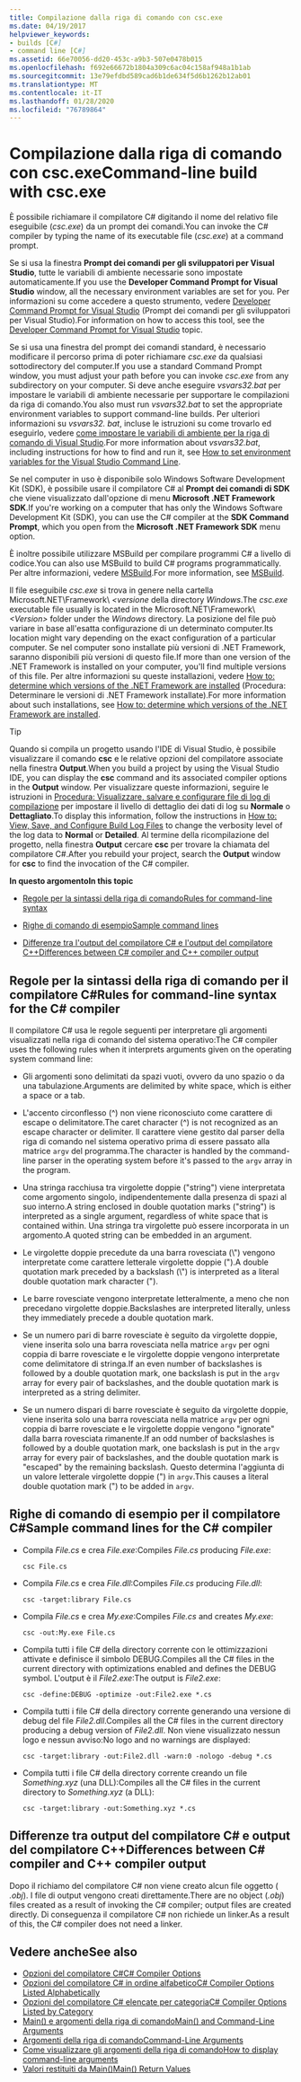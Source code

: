 ```yaml
---
title: Compilazione dalla riga di comando con csc.exe
ms.date: 04/19/2017
helpviewer_keywords:
- builds [C#]
- command line [C#]
ms.assetid: 66e70056-dd20-453c-a9b3-507e0478b015
ms.openlocfilehash: f692e66672b1804a309c6ac04c158af948a1b1ab
ms.sourcegitcommit: 13e79efdbd589cad6b1de634f5d6b1262b12ab01
ms.translationtype: MT
ms.contentlocale: it-IT
ms.lasthandoff: 01/28/2020
ms.locfileid: "76789864"
---
```

# <a name="command-line-build-with-cscexe"></a><span data-ttu-id="82e57-102">Compilazione dalla riga di comando con csc.exe</span><span class="sxs-lookup"><span data-stu-id="82e57-102">Command-line build with csc.exe</span></span>

<span data-ttu-id="82e57-103">È possibile richiamare il compilatore C# digitando il nome del relativo file eseguibile (*csc.exe*) da un prompt dei comandi.</span><span class="sxs-lookup"><span data-stu-id="82e57-103">You can invoke the C# compiler by typing the name of its executable file (*csc.exe*) at a command prompt.</span></span>

<span data-ttu-id="82e57-104">Se si usa la finestra **Prompt dei comandi per gli sviluppatori per Visual Studio**, tutte le variabili di ambiente necessarie sono impostate automaticamente.</span><span class="sxs-lookup"><span data-stu-id="82e57-104">If you use the **Developer Command Prompt for Visual Studio** window, all the necessary environment variables are set for you.</span></span> <span data-ttu-id="82e57-105">Per informazioni su come accedere a questo strumento, vedere [Developer Command Prompt for Visual Studio](../../../framework/tools/developer-command-prompt-for-vs.md) (Prompt dei comandi per gli sviluppatori per Visual Studio).</span><span class="sxs-lookup"><span data-stu-id="82e57-105">For information on how to access this tool, see the [Developer Command Prompt for Visual Studio](../../../framework/tools/developer-command-prompt-for-vs.md) topic.</span></span>

<span data-ttu-id="82e57-106">Se si usa una finestra del prompt dei comandi standard, è necessario modificare il percorso prima di poter richiamare *csc.exe* da qualsiasi sottodirectory del computer.</span><span class="sxs-lookup"><span data-stu-id="82e57-106">If you use a standard Command Prompt window, you must adjust your path before you can invoke *csc.exe* from any subdirectory on your computer.</span></span> <span data-ttu-id="82e57-107">Si deve anche eseguire *vsvars32.bat* per impostare le variabili di ambiente necessarie per supportare le compilazioni da riga di comando.</span><span class="sxs-lookup"><span data-stu-id="82e57-107">You also must run *vsvars32.bat* to set the appropriate environment variables to support command-line builds.</span></span> <span data-ttu-id="82e57-108">Per ulteriori informazioni su *vsvars32. bat*, incluse le istruzioni su come trovarlo ed eseguirlo, vedere [come impostare le variabili di ambiente per la riga di comando di Visual Studio](./how-to-set-environment-variables-for-the-visual-studio-command-line.md).</span><span class="sxs-lookup"><span data-stu-id="82e57-108">For more information about *vsvars32.bat*, including instructions for how to find and run it, see [How to set environment variables for the Visual Studio Command Line](./how-to-set-environment-variables-for-the-visual-studio-command-line.md).</span></span>

<span data-ttu-id="82e57-109">Se nel computer in uso è disponibile solo Windows Software Development Kit (SDK), è possibile usare il compilatore C# al **Prompt dei comandi di SDK** che viene visualizzato dall'opzione di menu **Microsoft .NET Framework SDK**.</span><span class="sxs-lookup"><span data-stu-id="82e57-109">If you're working on a computer that has only the Windows Software Development Kit (SDK), you can use the C# compiler at the **SDK Command Prompt**, which you open from the **Microsoft .NET Framework SDK** menu option.</span></span>

<span data-ttu-id="82e57-110">È inoltre possibile utilizzare MSBuild per compilare programmi C# a livello di codice.</span><span class="sxs-lookup"><span data-stu-id="82e57-110">You can also use MSBuild to build C# programs programmatically.</span></span> <span data-ttu-id="82e57-111">Per altre informazioni, vedere [MSBuild](/visualstudio/msbuild/msbuild).</span><span class="sxs-lookup"><span data-stu-id="82e57-111">For more information, see [MSBuild](/visualstudio/msbuild/msbuild).</span></span>

<span data-ttu-id="82e57-112">Il file eseguibile *csc.exe* si trova in genere nella cartella Microsoft.NET\Framework\\ *\<versione* della directory *Windows*.</span><span class="sxs-lookup"><span data-stu-id="82e57-112">The *csc.exe* executable file usually is located in the Microsoft.NET\Framework\\*\<Version>* folder under the *Windows* directory.</span></span> <span data-ttu-id="82e57-113">La posizione del file può variare in base all'esatta configurazione di un determinato computer.</span><span class="sxs-lookup"><span data-stu-id="82e57-113">Its location might vary depending on the exact configuration of a particular computer.</span></span> <span data-ttu-id="82e57-114">Se nel computer sono installate più versioni di .NET Framework, saranno disponibili più versioni di questo file.</span><span class="sxs-lookup"><span data-stu-id="82e57-114">If more than one version of the .NET Framework is installed on your computer, you'll find multiple versions of this file.</span></span> <span data-ttu-id="82e57-115">Per altre informazioni su queste installazioni, vedere [How to: determine which versions of the .NET Framework are installed](../../../framework/migration-guide/how-to-determine-which-versions-are-installed.md) (Procedura: Determinare le versioni di .NET Framework installate).</span><span class="sxs-lookup"><span data-stu-id="82e57-115">For more information about such installations, see [How to: determine which versions of the .NET Framework are installed](../../../framework/migration-guide/how-to-determine-which-versions-are-installed.md).</span></span>

> [!TIP]
> <span data-ttu-id="82e57-116">Quando si compila un progetto usando l'IDE di Visual Studio, è possibile visualizzare il comando **csc** e le relative opzioni del compilatore associate nella finestra **Output**.</span><span class="sxs-lookup"><span data-stu-id="82e57-116">When you build a project by using the Visual Studio IDE, you can display the **csc** command and its associated compiler options in the **Output** window.</span></span> <span data-ttu-id="82e57-117">Per visualizzare queste informazioni, seguire le istruzioni in [Procedura: Visualizzare, salvare e configurare file di log di compilazione](/visualstudio/ide/how-to-view-save-and-configure-build-log-files#to-change-the-amount-of-information-included-in-the-build-log) per impostare il livello di dettaglio dei dati di log su **Normale** o **Dettagliato**.</span><span class="sxs-lookup"><span data-stu-id="82e57-117">To display this information, follow the instructions in [How to: View, Save, and Configure Build Log Files](/visualstudio/ide/how-to-view-save-and-configure-build-log-files#to-change-the-amount-of-information-included-in-the-build-log) to change the verbosity level of the log data to **Normal** or **Detailed**.</span></span> <span data-ttu-id="82e57-118">Al termine della ricompilazione del progetto, nella finestra **Output** cercare **csc** per trovare la chiamata del compilatore C#.</span><span class="sxs-lookup"><span data-stu-id="82e57-118">After you rebuild your project, search the **Output** window for **csc** to find the invocation of the C# compiler.</span></span>

 <span data-ttu-id="82e57-119">**In questo argomento**</span><span class="sxs-lookup"><span data-stu-id="82e57-119">**In this topic**</span></span>

- [<span data-ttu-id="82e57-120">Regole per la sintassi della riga di comando</span><span class="sxs-lookup"><span data-stu-id="82e57-120">Rules for command-line syntax</span></span>](#rules-for-command-line-syntax-for-the-c-compiler)

- [<span data-ttu-id="82e57-121">Righe di comando di esempio</span><span class="sxs-lookup"><span data-stu-id="82e57-121">Sample command lines</span></span>](#sample-command-lines-for-the-c-compiler)

- [<span data-ttu-id="82e57-122">Differenze tra l'output del compilatore C# e l'output del compilatore C++</span><span class="sxs-lookup"><span data-stu-id="82e57-122">Differences between C# compiler and C++ compiler output</span></span>](#differences-between-c-compiler-and-c-compiler-output)

## <a name="rules-for-command-line-syntax-for-the-c-compiler"></a><span data-ttu-id="82e57-123">Regole per la sintassi della riga di comando per il compilatore C#</span><span class="sxs-lookup"><span data-stu-id="82e57-123">Rules for command-line syntax for the C# compiler</span></span>

<span data-ttu-id="82e57-124">Il compilatore C# usa le regole seguenti per interpretare gli argomenti visualizzati nella riga di comando del sistema operativo:</span><span class="sxs-lookup"><span data-stu-id="82e57-124">The C# compiler uses the following rules when it interprets arguments given on the operating system command line:</span></span>

- <span data-ttu-id="82e57-125">Gli argomenti sono delimitati da spazi vuoti, ovvero da uno spazio o da una tabulazione.</span><span class="sxs-lookup"><span data-stu-id="82e57-125">Arguments are delimited by white space, which is either a space or a tab.</span></span>

- <span data-ttu-id="82e57-126">L'accento circonflesso (^) non viene riconosciuto come carattere di escape o delimitatore.</span><span class="sxs-lookup"><span data-stu-id="82e57-126">The caret character (^) is not recognized as an escape character or delimiter.</span></span> <span data-ttu-id="82e57-127">Il carattere viene gestito dal parser della riga di comando nel sistema operativo prima di essere passato alla matrice `argv` del programma.</span><span class="sxs-lookup"><span data-stu-id="82e57-127">The character is handled by the command-line parser in the operating system before it's passed to the `argv` array in the program.</span></span>

- <span data-ttu-id="82e57-128">Una stringa racchiusa tra virgolette doppie ("string") viene interpretata come argomento singolo, indipendentemente dalla presenza di spazi al suo interno.</span><span class="sxs-lookup"><span data-stu-id="82e57-128">A string enclosed in double quotation marks ("string") is interpreted as a single argument, regardless of white space that is contained within.</span></span> <span data-ttu-id="82e57-129">Una stringa tra virgolette può essere incorporata in un argomento.</span><span class="sxs-lookup"><span data-stu-id="82e57-129">A quoted string can be embedded in an argument.</span></span>

- <span data-ttu-id="82e57-130">Le virgolette doppie precedute da una barra rovesciata (\\") vengono interpretate come carattere letterale virgolette doppie (").</span><span class="sxs-lookup"><span data-stu-id="82e57-130">A double quotation mark preceded by a backslash (\\") is interpreted as a literal double quotation mark character (").</span></span>

- <span data-ttu-id="82e57-131">Le barre rovesciate vengono interpretate letteralmente, a meno che non precedano virgolette doppie.</span><span class="sxs-lookup"><span data-stu-id="82e57-131">Backslashes are interpreted literally, unless they immediately precede a double quotation mark.</span></span>

- <span data-ttu-id="82e57-132">Se un numero pari di barre rovesciate è seguito da virgolette doppie, viene inserita solo una barra rovesciata nella matrice `argv` per ogni coppia di barre rovesciate e le virgolette doppie vengono interpretate come delimitatore di stringa.</span><span class="sxs-lookup"><span data-stu-id="82e57-132">If an even number of backslashes is followed by a double quotation mark, one backslash is put in the `argv` array for every pair of backslashes, and the double quotation mark is interpreted as a string delimiter.</span></span>

- <span data-ttu-id="82e57-133">Se un numero dispari di barre rovesciate è seguito da virgolette doppie, viene inserita solo una barra rovesciata nella matrice `argv` per ogni coppia di barre rovesciate e le virgolette doppie vengono "ignorate" dalla barra rovesciata rimanente.</span><span class="sxs-lookup"><span data-stu-id="82e57-133">If an odd number of backslashes is followed by a double quotation mark, one backslash is put in the `argv` array for every pair of backslashes, and the double quotation mark is "escaped" by the remaining backslash.</span></span> <span data-ttu-id="82e57-134">Questo determina l'aggiunta di un valore letterale virgolette doppie (") in `argv`.</span><span class="sxs-lookup"><span data-stu-id="82e57-134">This causes a literal double quotation mark (") to be added in `argv`.</span></span>

## <a name="sample-command-lines-for-the-c-compiler"></a><span data-ttu-id="82e57-135">Righe di comando di esempio per il compilatore C#</span><span class="sxs-lookup"><span data-stu-id="82e57-135">Sample command lines for the C# compiler</span></span>

- <span data-ttu-id="82e57-136">Compila *File.cs* e crea *File.exe*:</span><span class="sxs-lookup"><span data-stu-id="82e57-136">Compiles *File.cs* producing *File.exe*:</span></span>

  ```console
  csc File.cs
  ```

- <span data-ttu-id="82e57-137">Compila *File.cs* e crea *File.dll*:</span><span class="sxs-lookup"><span data-stu-id="82e57-137">Compiles *File.cs* producing *File.dll*:</span></span>

  ```console
  csc -target:library File.cs
  ```

- <span data-ttu-id="82e57-138">Compila *File.cs* e crea *My.exe*:</span><span class="sxs-lookup"><span data-stu-id="82e57-138">Compiles *File.cs* and creates *My.exe*:</span></span>

  ```console
  csc -out:My.exe File.cs
  ```

- <span data-ttu-id="82e57-139">Compila tutti i file C# della directory corrente con le ottimizzazioni attivate e definisce il simbolo DEBUG.</span><span class="sxs-lookup"><span data-stu-id="82e57-139">Compiles all the C# files in the current directory with optimizations enabled and defines the DEBUG symbol.</span></span> <span data-ttu-id="82e57-140">L'output è il *File2.exe*:</span><span class="sxs-lookup"><span data-stu-id="82e57-140">The output is *File2.exe*:</span></span>

  ```console
  csc -define:DEBUG -optimize -out:File2.exe *.cs
  ```

- <span data-ttu-id="82e57-141">Compila tutti i file C# della directory corrente generando una versione di debug del file *File2.dll*.</span><span class="sxs-lookup"><span data-stu-id="82e57-141">Compiles all the C# files in the current directory producing a debug version of *File2.dll*.</span></span> <span data-ttu-id="82e57-142">Non viene visualizzato nessun logo e nessun avviso:</span><span class="sxs-lookup"><span data-stu-id="82e57-142">No logo and no warnings are displayed:</span></span>

  ```console
  csc -target:library -out:File2.dll -warn:0 -nologo -debug *.cs
  ```

- <span data-ttu-id="82e57-143">Compila tutti i file C# della directory corrente creando un file *Something.xyz* (una DLL):</span><span class="sxs-lookup"><span data-stu-id="82e57-143">Compiles all the C# files in the current directory to *Something.xyz* (a DLL):</span></span>

  ```console
  csc -target:library -out:Something.xyz *.cs
  ```

## <a name="differences-between-c-compiler-and-c-compiler-output"></a><span data-ttu-id="82e57-144">Differenze tra output del compilatore C# e output del compilatore C++</span><span class="sxs-lookup"><span data-stu-id="82e57-144">Differences between C# compiler and C++ compiler output</span></span>

<span data-ttu-id="82e57-145">Dopo il richiamo del compilatore C# non viene creato alcun file oggetto ( *.obj*). I file di output vengono creati direttamente.</span><span class="sxs-lookup"><span data-stu-id="82e57-145">There are no object (*.obj*) files created as a result of invoking the C# compiler; output files are created directly.</span></span> <span data-ttu-id="82e57-146">Di conseguenza il compilatore C# non richiede un linker.</span><span class="sxs-lookup"><span data-stu-id="82e57-146">As a result of this, the C# compiler does not need a linker.</span></span>

## <a name="see-also"></a><span data-ttu-id="82e57-147">Vedere anche</span><span class="sxs-lookup"><span data-stu-id="82e57-147">See also</span></span>

- [<span data-ttu-id="82e57-148">Opzioni del compilatore C#</span><span class="sxs-lookup"><span data-stu-id="82e57-148">C# Compiler Options</span></span>](./index.md)
- [<span data-ttu-id="82e57-149">Opzioni del compilatore C# in ordine alfabetico</span><span class="sxs-lookup"><span data-stu-id="82e57-149">C# Compiler Options Listed Alphabetically</span></span>](./listed-alphabetically.md)
- [<span data-ttu-id="82e57-150">Opzioni del compilatore C# elencate per categoria</span><span class="sxs-lookup"><span data-stu-id="82e57-150">C# Compiler Options Listed by Category</span></span>](./listed-by-category.md)
- [<span data-ttu-id="82e57-151">Main() e argomenti della riga di comando</span><span class="sxs-lookup"><span data-stu-id="82e57-151">Main() and Command-Line Arguments</span></span>](../../programming-guide/main-and-command-args/index.md)
- [<span data-ttu-id="82e57-152">Argomenti della riga di comando</span><span class="sxs-lookup"><span data-stu-id="82e57-152">Command-Line Arguments</span></span>](../../programming-guide/main-and-command-args/command-line-arguments.md)
- [<span data-ttu-id="82e57-153">Come visualizzare gli argomenti della riga di comando</span><span class="sxs-lookup"><span data-stu-id="82e57-153">How to display command-line arguments</span></span>](../../programming-guide/main-and-command-args/how-to-display-command-line-arguments.md)
- [<span data-ttu-id="82e57-154">Valori restituiti da Main()</span><span class="sxs-lookup"><span data-stu-id="82e57-154">Main() Return Values</span></span>](../../programming-guide/main-and-command-args/main-return-values.md)
